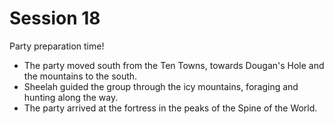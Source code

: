 
# Session 18
Party preparation time!
* The party moved south from the Ten Towns, towards Dougan's Hole and the mountains to the south.
* Sheelah guided the group through the icy mountains, foraging and hunting along the way.
* The party arrived at the fortress in the peaks of the Spine of the World.
<!--stackedit_data:
eyJoaXN0b3J5IjpbMTQ3MDUyMzk2NCwtMTk0OTE4ODU0NCwxND
AwNDEzMjg5XX0=
-->
